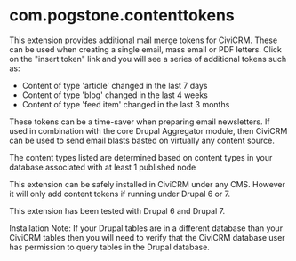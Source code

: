 com.pogstone.contenttokens
==========================

This extension provides additional mail merge tokens for CiviCRM. These can be used when creating a single email, mass email or PDF letters. Click on the "insert token" link and you will see a series of additional tokens such as:

- Content of type 'article' changed in the last 7 days
- Content of type 'blog' changed in the last 4 weeks
- Content of type 'feed item' changed in the last 3 months

These tokens can be a time-saver when preparing email newsletters.  If used in combination with the core Drupal Aggregator module, then CiviCRM can be used to send email blasts basted on virtually any content source. 

The content types listed are determined based on content types in your database associated with at least 1 published node

This extension can be safely installed in CiviCRM under any CMS. However it will only add content tokens if running under Drupal 6 or 7.

This extension has been tested with Drupal 6 and Drupal 7. 

Installation Note: If your Drupal tables are in a different database than your CiviCRM tables then you will need to verify that the CiviCRM database user has permission to query tables in the Drupal database.